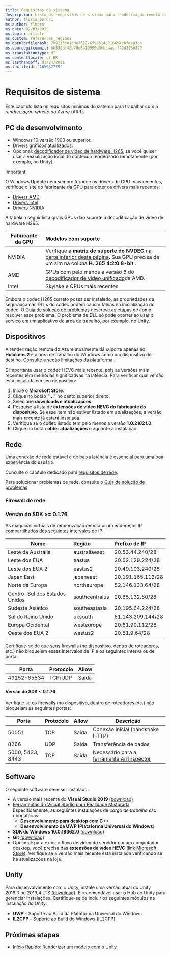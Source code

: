 ```yaml
---
title: Requisitos de sistema
description: Lista os requisitos de sistema para renderização remota do Azure
author: florianborn71
ms.author: flborn
ms.date: 02/03/2020
ms.topic: article
ms.custom: references_regions
ms.openlocfilehash: 789233ce1ede751276f965143716694c6feca3ca
ms.sourcegitcommit: bb330af42e70e8419996d3cba4acff49d398b399
ms.translationtype: MT
ms.contentlocale: pt-BR
ms.lasthandoff: 03/24/2021
ms.locfileid: "105032779"
---
```

# <a name="system-requirements"></a>Requisitos de sistema

Este capítulo lista os requisitos mínimos do sistema para trabalhar com a *renderização remota do Azure* (ARR).

## <a name="development-pc"></a>PC de desenvolvimento

* Windows 10 versão 1903 ou superior.
* Drivers gráficos atualizados.
* Opcional: [decodificador de vídeo de hardware H265](https://www.microsoft.com/p/hevc-video-extensions/9nmzlz57r3t7), se você quiser usar a visualização local do conteúdo renderizado remotamente (por exemplo, no Unity).

> [!IMPORTANT]
> O Windows Update nem sempre fornece os drivers de GPU mais recentes, verifique o site do fabricante da GPU para obter os drivers mais recentes:
>
> * [Drivers AMD](https://www.amd.com/en/support)
> * [Drivers Intel](https://www.intel.com/content/www/us/en/support/detect.html)
> * [Drivers NVIDIA](https://www.nvidia.com/Download/index.aspx)

A tabela a seguir lista quais GPUs dão suporte à decodificação de vídeo de hardware H265.

| Fabricante da GPU | Modelos com suporte |
|-----------|:-----------|
| NVIDIA | Verifique a **matriz de suporte do NVDEC** [na parte inferior desta página](https://developer.nvidia.com/video-encode-decode-gpu-support-matrix). Sua GPU precisa de um sim na coluna **H. 265 4:2:0 8-bit** . |
| AMD | GPUs com pelo menos a versão 6 do [decodificador de vídeo unificado](https://en.wikipedia.org/wiki/Unified_Video_Decoder#UVD_6)da AMD. |
| Intel | Skylake e CPUs mais recentes |

Embora o codec H265 correto possa ser instalado, as propriedades de segurança nas DLLs do codec podem causar falhas na inicialização do codec. O [Guia de solução de problemas](../resources/troubleshoot.md#h265-codec-not-available) descreve as etapas de como resolver esse problema. O problema de DLL só pode ocorrer ao usar o serviço em um aplicativo de área de trabalho, por exemplo, no Unity.

## <a name="devices"></a>Dispositivos

A renderização remota do Azure atualmente dá suporte apenas ao **HoloLens 2** e à área de trabalho do Windows como um dispositivo de destino. Consulte a seção [limitações da plataforma](../reference/limits.md#platform-limitations) .

É importante usar o codec HEVC mais recente, pois as versões mais recentes têm melhorias significativas na latência. Para verificar qual versão está instalada em seu dispositivo:

1. Inicie o **Microsoft Store**.
1. Clique no botão **"..."** no canto superior direito.
1. Selecione **downloads e atualizações**.
1. Pesquise a lista de **extensões de vídeo HEVC do fabricante do dispositivo**. Se esse item não estiver listado em atualizações, a versão mais recente já estará instalada.
1. Verifique se o codec listado tem pelo menos a versão **1.0.21821.0**.
1. Clique no botão **obter atualizações** e aguarde a instalação.

## <a name="network"></a>Rede

Uma conexão de rede estável e de baixa latência é essencial para uma boa experiência do usuário.

Consulte o capítulo dedicado para [requisitos de rede](../reference/network-requirements.md).

Para solucionar problemas de rede, consulte o [Guia de solução de problemas](../resources/troubleshoot.md#unstable-holograms).

### <a name="network-firewall"></a>Firewall de rede

### <a name="sdk-version--0176"></a>Versão do SDK >= 0.1.76

As máquinas virtuais de renderização remota usam endereços IP compartilhados dos seguintes intervalos de IP:

| Nome             | Região         | Prefixo de IP         |
|------------------|:---------------|:------------------|
| Leste da Austrália   | australiaeast  | 20.53.44.240/28   |
| Leste dos EUA          | eastus         | 20.62.129.224/28  |
| Leste dos EUA 2        | eastus2        | 20.49.103.240/28  |
| Japan East       | japaneast      | 20.191.165.112/28 |
| Norte da Europa     | northeurope    | 52.146.133.64/28  |
| Centro-Sul dos Estados Unidos | southcentralus | 20.65.132.80/28   |
| Sudeste Asiático   | southeastasia  | 20.195.64.224/28  |
| Sul do Reino Unido         | uksouth        | 51.143.209.144/28 |
| Europa Ocidental      | westeurope     | 20.61.99.112/28   |
| Oeste dos EUA 2        | westus2        | 20.51.9.64/28     |

Certifique-se de que seus firewalls (no dispositivo, dentro de roteadores, etc.) não bloqueiem esses intervalos de IP e os seguintes intervalos de porta:

| Porta              | Protocolo  | Allow    |
|-------------------|---------- |----------|
| 49152-65534       | TCP/UDP | Saída |

#### <a name="sdk-version--0176"></a>Versão do SDK < 0.1.76

Verifique se os firewalls (no dispositivo, dentro de roteadores etc.) não bloqueiam as seguintes portas:

| Porta              | Protocolo | Allow    | Descrição |
|-------------------|----------|----------|-------------|
| 50051             | TCP      | Saída | Conexão inicial (handshake HTTP) |
| 8266              | UDP      | Saída | Transferência de dados |
| 5000, 5433, 8443  | TCP      | Saída | Necessário para a [ferramenta ArrInspector](../resources/tools/arr-inspector.md)|


## <a name="software"></a>Software

O seguinte software deve ser instalado:

* A versão mais recente do **Visual Studio 2019** [(download)](https://visualstudio.microsoft.com/vs/older-downloads/)
* [Ferramentas do Visual Studio para Realidade Misturada](/windows/mixed-reality/install-the-tools). Especificamente, as seguintes instalações de *carga de trabalho* são obrigatórias:
  * **Desenvolvimento para desktop com C++**
  * **Desenvolvimento da UWP (Plataforma Universal do Windows)**
* **SDK do Windows 10.0.18362.0** [(download)](https://developer.microsoft.com/windows/downloads/windows-10-sdk)
* **Git** [(download)](https://git-scm.com/downloads)
* Opcional: para exibir o fluxo de vídeo do servidor em um computador desktop, você precisa das **extensões de vídeo HEVC** [(link Microsoft Store)](https://www.microsoft.com/p/hevc-video-extensions/9nmzlz57r3t7). Verifique se a versão mais recente está instalada verificando se há atualizações na loja.

## <a name="unity"></a>Unity

Para desenvolvimento com o Unity, instale uma versão atual do Unity 2019,3 ou 2019,4 LTS [(download)](https://unity3d.com/get-unity/download). É recomendável usar o Hub do Unity para gerenciar instalações.
Certifique-se de incluir os seguintes módulos na instalação do Unity:
* **UWP** – Suporte ao Build da Plataforma Universal do Windows
* **IL2CPP** – Suporte ao Build do Windows (IL2CPP)

## <a name="next-steps"></a>Próximas etapas

* [Início Rápido: Renderizar um modelo com o Unity](../quickstarts/render-model.md)